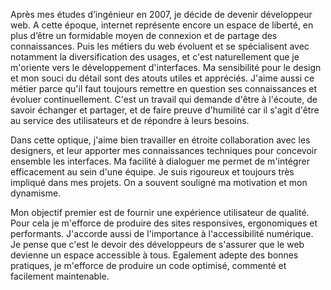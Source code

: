 Après mes études d’ingénieur en 2007, je décide de devenir développeur web. A cette époque, internet représente encore un espace de liberté, en plus d’être un formidable moyen de connexion et de partage des connaissances.
Puis les métiers du web évoluent et se spécialisent avec notamment la diversification des usages, et c'est naturellement que je m'oriente vers le développement d'interfaces.
Ma sensibilité pour le design et mon souci du détail sont des atouts utiles et appréciés.
J'aime aussi ce métier parce qu'il faut toujours remettre en question ses connaissances et évoluer continuellement.
C'est un travail qui demande d'être à l'écoute, de savoir échanger et partager, et de faire preuve d'humilité car il s'agit d'être au service des utilisateurs et de répondre à leurs besoins.

Dans cette optique, j'aime bien travailler en étroite collaboration avec les designers, et leur apporter mes connaissances techniques pour concevoir ensemble les interfaces.
Ma facilité à dialoguer me permet de m'intégrer efficacement au sein d'une équipe.
Je suis rigoureux et toujours très impliqué dans mes projets. On a souvent souligné ma motivation et mon dynamisme.

Mon objectif premier est de fournir une expérience utilisateur de qualité. Pour cela je m'efforce de produire des sites responsives, ergonomiques et performants.
J'accorde aussi de l'importance à l'accessibilité numérique. Je pense que c'est le devoir des développeurs de s'assurer que le web devienne un espace accessible à tous.
Egalement adepte des bonnes pratiques, je m'efforce de produire un code optimisé, commenté et facilement maintenable.
